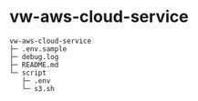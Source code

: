 # vw-aws-cloud-service
```
vw-aws-cloud-service
├─ .env.sample
├─ debug.log
├─ README.md
└─ script
   ├─ .env
   └─ s3.sh

```